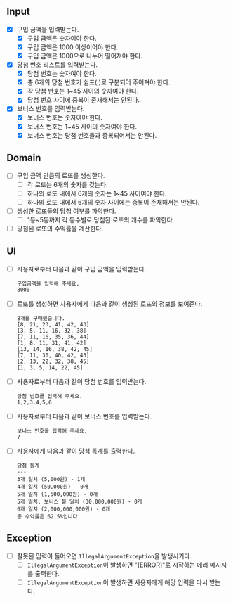 ## Input
- [x] 구입 금액을 입력받는다.
  - [x] 구입 금액은 숫자여야 한다.
  - [x] 구입 금액은 1000 이상이어야 한다.
  - [x] 구입 금액은 1000으로 나누어 떨어져야 한다.
- [x] 당첨 번호 리스트를 입력받는다.
  - [x] 당첨 번호는 숫자여야 한다.
  - [x] 총 6개의 당첨 번호가 쉼표(,)로 구분되어 주어져야 한다.
  - [x] 각 당첨 번호는 1~45 사이의 숫자여야 한다.
  - [x] 당첨 번호 사이에 중복이 존재해서는 안된다.
- [x] 보너스 번호를 입력받는다.
  - [x] 보너스 번호는 숫자여야 한다.
  - [x] 보너스 번호는 1~45 사이의 숫자여야 한다.
  - [x] 보너스 번호는 당첨 번호들과 중복되어서는 안된다.

## Domain
- [ ] 구입 금액 만큼의 로또를 생성한다.
  - [ ] 각 로또는 6개의 숫자를 갖는다.
  - [ ] 하나의 로또 내에서 6개의 숫자는 1~45 사이여야 한다.
  - [ ] 하나의 로또 내에서 6개의 숫자 사이에는 중복이 존재해서는 안된다.
- [ ] 생성한 로또들의 당첨 여부를 파악한다.
  - [ ] 1등~5등까지 각 등수별로 당첨된 로또의 개수를 파악한다.
- [ ] 당첨된 로또의 수익률을 계산한다.

## UI
- [ ] 사용자로부터 다음과 같이 구입 금액을 입력받는다.
  ```
  구입금액을 입력해 주세요.
  8000
  ```
- [ ] 로또를 생성하면 사용자에게 다음과 같이 생성된 로또의 정보를 보여준다.
  ```
  8개를 구매했습니다.
  [8, 21, 23, 41, 42, 43]
  [3, 5, 11, 16, 32, 38]
  [7, 11, 16, 35, 36, 44]
  [1, 8, 11, 31, 41, 42]
  [13, 14, 16, 38, 42, 45]
  [7, 11, 30, 40, 42, 43]
  [2, 13, 22, 32, 38, 45]
  [1, 3, 5, 14, 22, 45]
  ```
- [ ] 사용자로부터 다음과 같이 당첨 번호를 입력받는다.
  ```
  당첨 번호를 입력해 주세요.
  1,2,3,4,5,6
  ```
- [ ] 사용자로부터 다음과 같이 보너스 번호를 입력받는다.
  ```
  보너스 번호를 입력해 주세요.
  7
  ```
- [ ] 사용자에게 다음과 같이 당첨 통계를 출력한다.
  ```
  당첨 통계
  ---
  3개 일치 (5,000원) - 1개
  4개 일치 (50,000원) - 0개
  5개 일치 (1,500,000원) - 0개
  5개 일치, 보너스 볼 일치 (30,000,000원) - 0개
  6개 일치 (2,000,000,000원) - 0개
  총 수익률은 62.5%입니다.
  ```

## Exception
- [ ] 잘못된 입력이 들어오면 `IllegalArgumentException`을 발생시키다.
  - [ ] `IllegalArgumentException`이 발생하면 "[ERROR]"로 시작하는 에러 메시지를 출력한다.
  - [ ] `IllegalArgumentException`이 발생하면 사용자에게 해당 입력을 다시 받는다.